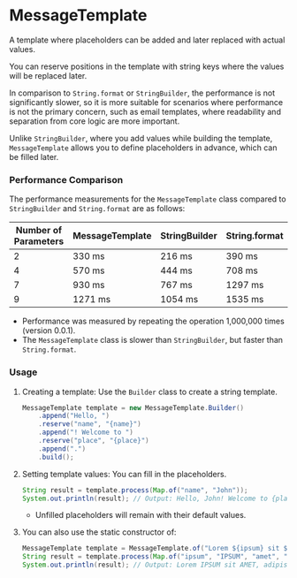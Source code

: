 # MessageTemplate

A template where placeholders can be added and later replaced with actual values.

You can reserve positions in the template with string keys where the values will be replaced later.

In comparison to `String.format` or `StringBuilder`, the performance is not significantly slower, so it is more suitable
for scenarios where performance is not the primary concern, such as email templates, where readability and separation
from core logic are more important.

Unlike `StringBuilder`, where you add values while building the template, `MessageTemplate` allows you to define
placeholders in advance, which can be filled later.

### Performance Comparison

The performance measurements for the `MessageTemplate` class compared to `StringBuilder` and `String.format` are as
follows:

| Number of Parameters | MessageTemplate | StringBuilder | String.format |
|----------------------|-----------------|---------------|---------------|
| 2                    | 330 ms          | 216 ms        | 390 ms        |
| 4                    | 570 ms          | 444 ms        | 708 ms        |
| 7                    | 930 ms          | 767 ms        | 1297 ms       |
| 9                    | 1271 ms         | 1054 ms       | 1535 ms       |

* Performance was measured by repeating the operation 1,000,000 times (version 0.0.1).
* The `MessageTemplate` class is slower than `StringBuilder`, but faster than `String.format`.

### Usage

1. Creating a template: Use the `Builder` class to create a string template.

    ```java
    MessageTemplate template = new MessageTemplate.Builder()
        .append("Hello, ")
        .reserve("name", "{name}")
        .append("! Welcome to ")
        .reserve("place", "{place}")
        .append(".")
        .build();
    ```

2. Setting template values: You can fill in the placeholders.

    ```java
    String result = template.process(Map.of("name", "John"));
    System.out.println(result); // Output: Hello, John! Welcome to {place}.
    ```
    * Unfilled placeholders will remain with their default values.


3. You can also use the static constructor of:
   ```java
   MessageTemplate template = MessageTemplate.of("Lorem ${ipsum} sit ${amet}, adipiscing elit.");
   String result = template.process(Map.of("ipsum", "IPSUM", "amet", "AMET"));
   System.out.println(result); // Output: Lorem IPSUM sit AMET, adipiscing elit.
   ```